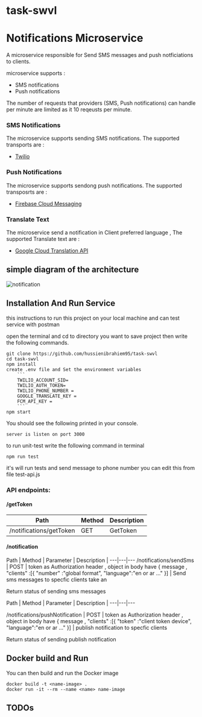 # task-swvl
# Notifications Microservice
A microservice responsible for Send SMS messages and push notficiations to clients.

microservice supports :
* SMS notifications
* Push notifications

The number of requests that providers (SMS, Push notifications) can handle per minute are limited as it 10 reqeusts per minute.


### SMS Notifications

The microservice supports sending SMS notifications. The supported transports are :
* [Twilio](https://www.twilio.com/) 


### Push Notifications

The microservice supports sendong push notifications. The supported transposrts are :
* [Firebase Cloud Messaging](https://firebase.google.com/docs/cloud-messaging)


### Translate Text
The microservice send a notification in Client preferred language , The supported Translate text are :

* [Google Cloud Translation API](https://cloud.google.com/translate)


## simple diagram of the architecture


![notification](https://user-images.githubusercontent.com/15314292/121393424-9cca4380-c950-11eb-9fc2-4b8dfd97132e.png)


## Installation And Run Service

this instructions to run this project on your local machine and can test service with postman 

open the terminal and cd to directory you want to save project then write the following commands.
```
git clone https://github.com/hussienibrahiem95/task-swvl
cd task-swvl
npm install
create .env file and Set the environment variables
    ```
    TWILIO_ACCOUNT_SID=
    TWILIO_AUTH_TOKEN=
    TWILIO_PHONE_NUMBER =
    GOOGLE_TRANSLATE_KEY = 
    FCM_API_KEY =
    ```
npm start
```
You should see the following printed in your console.
```
server is listen on port 3000
```

to run unit-test write the following command in terminal

```
npm run test 
```
it's will run tests and send message to phone number you can edit this from file test-api.js



### API endpoints:

#### /getToken
Path | Method | Description
---|---|---
/notifications/getToken | GET | GetToken

#### /notification
Path | Method |  Parameter | Description | 
---|---|---
/notifications/sendSms | POST | token as Authorization header , object in body have { message ,
                "clients" :[{
                    "number" :"global format",
                    "language":"en or ar ..." }]
                    | Send sms messages to specfic clients take an

Return status of sending sms messages

Path | Method |  Parameter | Description | 
---|---|---

/notifications/pushNotification | POST | token as Authorization header , object in body have { message ,
                "clients" :[{
                    "token" :"client token device",
                    "language":"en or ar ..." }] | publish notification to specfic clients

Return status of sending publish notification




## Docker build and Run

You can then build and run the Docker image

```
docker build -t <name-image> .
docker run -it --rm --name <name> name-image
```

## TODOs

